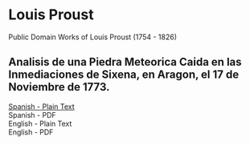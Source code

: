 # Louis Proust

Public Domain Works of Louis Proust (1754 - 1826)

## Analisis de una Piedra Meteorica Caida en las Inmediaciones de Sixena, en Aragon, el 17 de Noviembre de 1773.

[Spanish - Plain Text](analisis-de-una-piedra-meteorica-de-sixena/full-text-spanish.md)  
Spanish - PDF  
English - Plain Text  
English - PDF  
